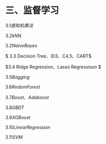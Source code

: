 # 三、监督学习

$3.1 感知机算法$

$3.2 kNN$

$3.2 Naive Bayes$

$ 3.3 Decision Tree、ID3、C4.5、CART$

$3.4 Ridge Regression、Lasso Regressison $

$3.5 Bagging$

$3.6 Rndom Forest$

$3.7 Boost、Adaboost$

$3.8GBDT$

$3.9 XGBoost$

$3.10 Linear Regression$

$3.11 SVM$

## 